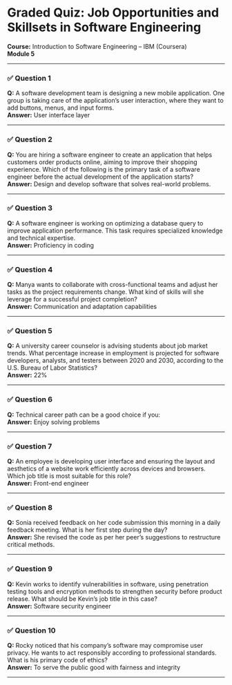 # Graded Quiz: Job Opportunities and Skillsets in Software Engineering  
**Course:** Introduction to Software Engineering – IBM (Coursera)  
**Module 5**

---

### ✅ Question 1  
**Q:** A software development team is designing a new mobile application. One group is taking care of the application’s user interaction, where they want to add buttons, menus, and input forms.  
**Answer:** User interface layer

---

### ✅ Question 2  
**Q:** You are hiring a software engineer to create an application that helps customers order products online, aiming to improve their shopping experience. Which of the following is the primary task of a software engineer before the actual development of the application starts?  
**Answer:** Design and develop software that solves real-world problems.

---

### ✅ Question 3  
**Q:** A software engineer is working on optimizing a database query to improve application performance. This task requires specialized knowledge and technical expertise.  
**Answer:** Proficiency in coding

---

### ✅ Question 4  
**Q:** Manya wants to collaborate with cross-functional teams and adjust her tasks as the project requirements change. What kind of skills will she leverage for a successful project completion?  
**Answer:** Communication and adaptation capabilities

---

### ✅ Question 5  
**Q:** A university career counselor is advising students about job market trends. What percentage increase in employment is projected for software developers, analysts, and testers between 2020 and 2030, according to the U.S. Bureau of Labor Statistics?  
**Answer:** 22%

---

### ✅ Question 6  
**Q:** Technical career path can be a good choice if you:  
**Answer:** Enjoy solving problems

---

### ✅ Question 7  
**Q:** An employee is developing user interface and ensuring the layout and aesthetics of a website work efficiently across devices and browsers. Which job title is most suitable for this role?  
**Answer:** Front-end engineer

---

### ✅ Question 8  
**Q:** Sonia received feedback on her code submission this morning in a daily feedback meeting. What is her first step during the day?  
**Answer:** She revised the code as per her peer’s suggestions to restructure critical methods.

---

### ✅ Question 9  
**Q:** Kevin works to identify vulnerabilities in software, using penetration testing tools and encryption methods to strengthen security before product release. What should be Kevin’s job title in this case?  
**Answer:** Software security engineer

---

### ✅ Question 10  
**Q:** Rocky noticed that his company’s software may compromise user privacy. He wants to act responsibly according to professional standards. What is his primary code of ethics?  
**Answer:** To serve the public good with fairness and integrity

---
